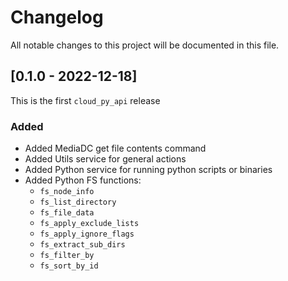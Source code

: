 # Changelog

All notable changes to this project will be documented in this file.

## [0.1.0 - 2022-12-18]

This is the first `cloud_py_api` release

### Added

- Added MediaDC get file contents command
- Added Utils service for general actions
- Added Python service for running python scripts or binaries
- Added Python FS functions:
  * `fs_node_info`
  * `fs_list_directory`
  * `fs_file_data`
  * `fs_apply_exclude_lists`
  * `fs_apply_ignore_flags`
  * `fs_extract_sub_dirs`
  * `fs_filter_by`
  * `fs_sort_by_id`
